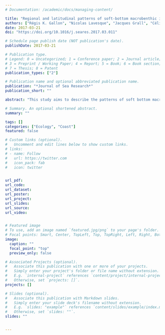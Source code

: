 ```yaml
---
# Documentation: /academic/docs/managing-content/

title: "Regional and latitudinal patterns of soft-bottom macrobenthic invertebrates along French coasts: Results from the RESOMAR database"
authors: ["Régis K. Gallon", "Nicolas Lavesque", "Jacques Grall", "Céline Labrune", "Antoine Gremare", "Guy Bachelet", "Hugues Blanchet", "admin", "Vincent M.P. Bouchet", "Jean-Claude Dauvin", "Nicolas Desroy", "Franck Gentil", "Laurent Guerin", "Céline Houbin", "Jérôme Jourde", "Sandrine Laurand", "Michel {Le Duff}", "Vincent {Le Garrec}", "Xavier {de Montaudouin}", "Frédéric Olivier", "Francis Orvain", "Pierre-Guy Sauriau", "Éric Thiebaut", "Olivier Gauthier"]
date: 2017-03-21
doi: "https://doi.org/10.1016/j.seares.2017.03.011"

# Schedule page publish date (NOT publication's date).
publishDate: 2017-03-21

# Publication type.
# Legend: 0 = Uncategorized; 1 = Conference paper; 2 = Journal article;
# 3 = Preprint / Working Paper; 4 = Report; 5 = Book; 6 = Book section;
# 7 = Thesis; 8 = Patent
publication_types: ["2"]

# Publication name and optional abbreviated publication name.
publication: "*Journal of Sea Research*"
publication_short: ""

abstract: "This study aims to describe the patterns of soft bottom macrozoobenthic richness along French coasts. It is based on a collaborative database developed by the “Réseau des Stations et Observatoires Marins” (RESOMAR). We investigated patterns of species richness in sublittoral soft bottom habitats (EUNIS level 3) at two different spatial scales: 1) seaboards: English Channel, Bay of Biscay and Mediterranean Sea and 2) 0.5° latitudinal and longitudinal grid. Total observed richness, rarefaction curves and three incidence-based richness estimators (Chao2, ICE and Jacknife1) were used to compare soft bottom habitats species richness in each seaboard. Overall, the Mediterranean Sea has the highest richness and despite higher sampling effort, the English Channel hosts the lowest number of species. The distribution of species occurrence within and between seaboards was assessed for each major phylum using constrained rarefaction curves. The Mediterranean Sea hosts the highest number of exclusive species. In pairwise comparisons, it also shares a lower proportion of taxa with the Bay of Biscay (34.1%) or the English Channel (27.6%) than that shared between these two seaboards (49.7%). Latitudinal species richness patterns along the Atlantic and English Channel coasts were investigated for each major phylum using partial LOESS regression controlling for sampling effort. This showed the existence of a bell-shaped latitudinal pattern, highlighting Brittany as a hotspot for macrobenthic richness at the confluence of two biogeographic provinces."

# Summary. An optional shortened abstract.
summary: ""

tags: []
categories: ["Ecology", "Coast"]
featured: false

# Custom links (optional).
#   Uncomment and edit lines below to show custom links.
# links:
# - name: Follow
#   url: https://twitter.com
#   icon_pack: fab
#   icon: twitter


url_pdf: 
url_code:
url_dataset: 
url_poster: 
url_project:
url_slides:
url_source:
url_video: 


# Featured image
# To use, add an image named `featured.jpg/png` to your page's folder. 
# Focal points: Smart, Center, TopLeft, Top, TopRight, Left, Right, BottomLeft, Bottom, BottomRight.
image:
  caption: ""
  focal_point: "top"
  preview_only: false

# Associated Projects (optional).
#   Associate this publication with one or more of your projects.
#   Simply enter your project's folder or file name without extension.
#   E.g. `internal-project` references `content/project/internal-project/index.md`.
#   Otherwise, set `projects: []`.
projects: []

# Slides (optional).
#   Associate this publication with Markdown slides.
#   Simply enter your slide deck's filename without extension.
#   E.g. `slides: "example"` references `content/slides/example/index.md`.
#   Otherwise, set `slides: ""`.
slides: ""


---
```

